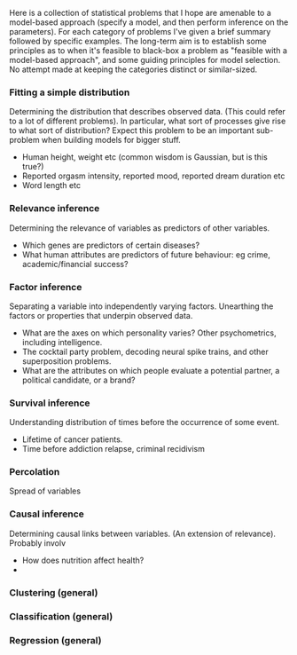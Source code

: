 Here is a collection of statistical problems that I hope are amenable to a model-based approach (specify a model, and then perform inference on the parameters). For each category of problems I've given a brief summary followed by specific examples. The long-term aim is to establish some principles as to when it's feasible to black-box a problem as "feasible with a model-based approach", and some guiding principles for model selection. No attempt made at keeping the categories distinct or similar-sized.

### Fitting a simple distribution

Determining the distribution that describes observed data. (This could refer to a lot of different problems). In particular, what sort of processes give rise to what sort of distribution? Expect this problem to be an important sub-problem when building models for bigger stuff.

* Human height, weight etc (common wisdom is Gaussian, but is this true?)
* Reported orgasm intensity, reported mood, reported dream duration etc
* Word length etc

### Relevance inference

Determining the relevance of variables as predictors of other variables.

* Which genes are predictors of certain diseases?
* What human attributes are predictors of future behaviour: eg crime, academic/financial success?

### Factor inference

Separating a variable into independently varying factors. Unearthing the factors or properties that underpin observed data.

* What are the axes on which personality varies? Other psychometrics, including intelligence.
* The cocktail party problem, decoding neural spike trains, and other superposition problems.
* What are the attributes on which people evaluate a potential partner, a political candidate, or a brand?

### Survival inference

Understanding distribution of times before the occurrence of some event.

* Lifetime of cancer patients.
* Time before addiction relapse, criminal recidivism

### Percolation

Spread of variables

### Causal inference

Determining causal links between variables. (An extension of relevance). Probably involv

* How does nutrition affect health?
* 

### Clustering (general)

### Classification (general)

### Regression (general)
